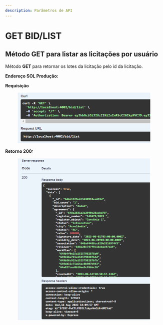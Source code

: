 ```yaml
---
description: Parâmetros de API
---
```


# GET BID/LIST

## Método GET  para listar as licitações por usuário

Método **GET** para retornar os lotes da licitação pelo id da licitação.

**Endereço SOL Produção:**&#x20;

**Requisição**

<figure><img src="../../.gitbook/assets/Screenshot_3 (1).png" alt=""><figcaption></figcaption></figure>

**Retorno 200:**

<figure><img src="../../.gitbook/assets/Screenshot_4 (1).png" alt=""><figcaption></figcaption></figure>

